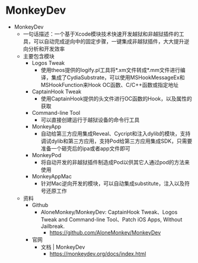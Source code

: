 # MonkeyDev

* MonkeyDev
  * 一句话描述：一个基于Xcode模块技术快速开发越狱和非越狱插件的工具，可以自动完成逆向中的固定步骤，一键集成非越狱插件，大大提升逆向分析和开发效率
  * 主要包含模块
    * Logos Tweak
      * 使用theos提供的logify.pl工具将*.xm文件转成*.mm文件进行编译，集成了CydiaSubstrate，可以使用MSHookMessageEx和MSHookFunction来Hook OC函数、C/C++函数或指定地址
    * CaptainHook Tweak
      * 使用CaptainHook提供的头文件进行OC函数的Hook，以及属性的获取
    * Command-line Tool
      * 可以直接创建运行于越狱设备的命令行工具
    * MonkeyApp
      * 自动给第三方应用集成Reveal、Cycript和注入dylib的模块，支持调试dylib和第三方应用，支持Pod给第三方应用集成SDK，只需要准备一个砸壳后的ipa或者app文件即可
    * MonkeyPod
      * 将自动开发的非越狱插件制造成Pod以供其它人通过pod的方法来使用
    * MonkeyAppMac
      * 针对Mac逆向开发的模块，可以自动集成substitute，注入以及符号还原工作
  * 资料
    * Github
      * AloneMonkey/MonkeyDev: CaptainHook Tweak、Logos Tweak and Command-line Tool、Patch iOS Apps, Without Jailbreak.
        * https://github.com/AloneMonkey/MonkeyDev
    * 官网
      * 文档 | MonkeyDev
        * https://monkeydev.org/docs/index.html
